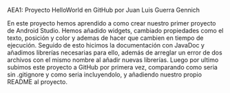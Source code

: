AEA1: Proyecto HelloWorld en GitHub por Juan Luis Guerra Gennich

En este proyecto hemos aprendido a como crear nuestro primer proyecto de Android Studio.
Hemos añadido widgets, cambiado propiedades como el texto, posición y color y ademas de hacer que cambien en tiempo de ejecución.
Seguido de esto hicimos la documentación con JavaDoc y añadimos librerías necesarias para ello, además de arreglar un error de dos archivos
con el mismo nombre al añadir nuevas librerías.
Luego por ultimo subimos este proyecto a GitHub por primera vez, comparando como seria sin .gitignore y como seria incluyendolo, y añadiendo
nuestro propio README al proyecto.